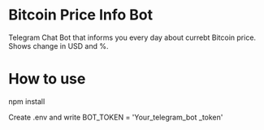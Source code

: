 # Bitcoin Price Info Bot

Telegram Chat Bot that informs you every day about currebt Bitcoin price. Shows change in USD and %.

# How to use
 npm install
 
 Create .env 
 and write BOT_TOKEN = 'Your_telegram_bot _token'
